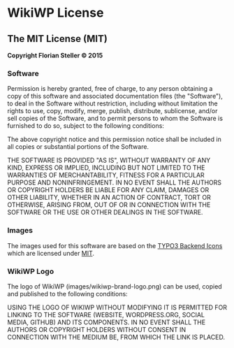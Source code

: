 # WikiWP License

## The MIT License (MIT)

**Copyright Florian Steller &copy; 2015**

### Software

Permission is hereby granted, free of charge, to any person obtaining a copy of this software and associated
documentation files (the "Software"), to deal in the Software without restriction, including without limitation the
rights to use, copy, modify, merge, publish, distribute, sublicense, and/or sell copies of the Software, and to permit
persons to whom the Software is furnished to do so, subject to the following conditions:

The above copyright notice and this permission notice shall be included in all copies or substantial portions of the
Software.

THE SOFTWARE IS PROVIDED "AS IS", WITHOUT WARRANTY OF ANY KIND, EXPRESS OR IMPLIED, INCLUDING BUT NOT LIMITED TO THE
WARRANTIES OF MERCHANTABILITY, FITNESS FOR A PARTICULAR PURPOSE AND NONINFRINGEMENT. IN NO EVENT SHALL THE AUTHORS OR
COPYRIGHT HOLDERS BE LIABLE FOR ANY CLAIM, DAMAGES OR OTHER LIABILITY, WHETHER IN AN ACTION OF CONTRACT, TORT OR
OTHERWISE, ARISING FROM, OUT OF OR IN CONNECTION WITH THE SOFTWARE OR THE USE OR OTHER DEALINGS IN THE SOFTWARE.

### Images

The images used for this software are based on the [TYPO3 Backend Icons](https://github.com/wmdbsystems/T3.Icons) which
are licensed under [MIT](https://github.com/wmdbsystems/T3.Icons/blob/master/LICENSE).

### WikiWP Logo

The logo of WikiWP (images/wikiwp-brand-logo.png) can be used, copied and published to the following conditions:

USING THE LOGO OF WIKIWP WITHOUT MODIFYING IT IS PERMITTED FOR LINKING TO THE SOFTWARE (WEBSITE, WORDPRESS.ORG, SOCIAL
MEDIA, GITHUB) AND ITS COMPONENTS. IN NO EVENT SHALL THE AUTHORS OR COPYRIGHT HOLDERS WITHOUT CONSENT IN CONNECTION WITH
THE MEDIUM BE, FROM WHICH THE LINK IS PLACED.